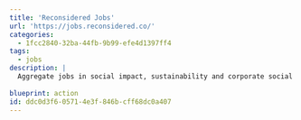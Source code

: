 ```yaml
---
title: 'Reconsidered Jobs'
url: 'https://jobs.reconsidered.co/'
categories:
  - 1fcc2840-32ba-44fb-9b99-efe4d1397ff4
tags:
  - jobs
description: |
  Aggregate jobs in social impact, sustainability and corporate social responsibility.
  
blueprint: action
id: ddc0d3f6-0571-4e3f-846b-cff68dc0a407
---
```

